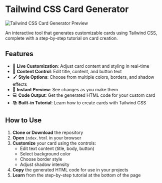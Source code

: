 # Tailwind CSS Card Generator

![Tailwind CSS Card Generator Preview](https://via.placeholder.com/800x500?text=Tailwind+CSS+Card+Generator+Preview)

An interactive tool that generates customizable cards using Tailwind CSS, complete with a step-by-step tutorial on card creation.

## Features

- 🎨 **Live Customization**: Adjust card content and styling in real-time
- 📝 **Content Control**: Edit title, content, and button text
- 🖌️ **Style Options**: Choose from multiple colors, borders, and shadow effects
- 👀 **Instant Preview**: See changes as you make them
- 💻 **Code Output**: Get the generated HTML code for your custom card
- 📚 **Built-in Tutorial**: Learn how to create cards with Tailwind CSS


## How to Use

1. **Clone or Download** the repository
2. **Open** `index.html` in your browser
3. **Customize** your card using the controls:
   - Edit text content (title, body, button)
   - Select background color
   - Choose border style
   - Adjust shadow intensity
4. **Copy** the generated HTML code for use in your projects
5. **Learn** from the step-by-step tutorial at the bottom of the page

